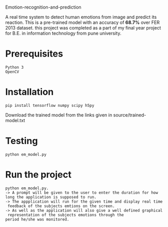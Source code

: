 #
 Emotion-recognition-and-prediction

A real time system to detect human emotions from image and predict its 
reaction. This is a pre-trained model with an accuracy of **68.7%** over
 FER 2013 dataset. this project was completed as a part of my final year
 project for B.E. in information technology from pune university. 

# Prerequisites
```
Python 3
OpenCV
```
# Installation
```
pip install tensorflow numpy scipy h5py
```
Download the trained model from the links given in 
source/trained-model.txt
# Testing
```
python em_model.py
```
# Run the project
```
python em_model.py.
-> A prompt will be given to the user to enter the duration for how 
long the application is supposed to run.
-> The appplication will run for the given time and display real time
 feedback of the subjects emtions on the screen.
-> As well as the application will also give a well defined graphical
 representation of the subjects emotions through the
period he/she was monitored.
```

